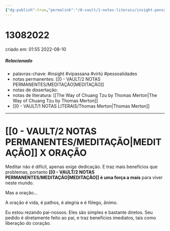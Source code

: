 ```yaml
---
{"dg-publish":true,"permalink":"/0-vault/1-notas-literais/insight-pensamento-e-meditacao/13082022/","tags":["insight","vipassana","virtú","pessoalidades"],"dgHomeLink":true,"dgShowLocalGraph":true,"dgShowFileTree":true,"dgEnableSearch":true}
---
```


# 13082022
criado em: 01:55 2022-08-10

##### Relacionado
- palavras-chave: #insight #vipassana #virtú #pessoalidades
- notas permanentes: [[0 - VAULT/2 NOTAS PERMANENTES/MEDITAÇÃO\|MEDITAÇÃO]]
- notas de dissertação:
- notas de literatura: [[The Way of Chuang Tzu by Thomas Merton\|The Way of Chuang Tzu by Thomas Merton]]
- [[0 - VAULT/1 NOTAS LITERAIS/Thomas Merton\|Thomas Merton]]

---
# [[0 - VAULT/2 NOTAS PERMANENTES/MEDITAÇÃO\|MEDITAÇÃO]] X ORAÇÃO


Meditar não é difícil, apenas exige dedicação. E traz mais benefícios que problemas, portanto **[[0 - VAULT/2 NOTAS PERMANENTES/MEDITAÇÃO\|MEDITAÇÃO]] é uma força a mais** para viver neste mundo.

Mas a oração...

A oração é vida, é pathos, é alegria e é fôlego, ânimo.

Eu estou rezando pai-nossos. Eles são simples e bastante diretos. Seu pedido é diretamente feito ao pai, e traz benefícios imediatos, tais como liberação do coração.
